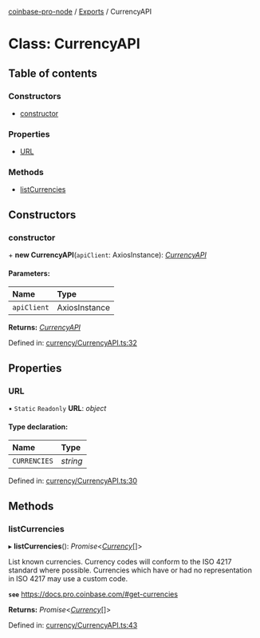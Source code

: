 [coinbase-pro-node](../README.md) / [Exports](../modules.md) / CurrencyAPI

# Class: CurrencyAPI

## Table of contents

### Constructors

- [constructor](currencyapi.md#constructor)

### Properties

- [URL](currencyapi.md#url)

### Methods

- [listCurrencies](currencyapi.md#listcurrencies)

## Constructors

### constructor

\+ **new CurrencyAPI**(`apiClient`: AxiosInstance): [*CurrencyAPI*](currencyapi.md)

#### Parameters:

Name | Type |
:------ | :------ |
`apiClient` | AxiosInstance |

**Returns:** [*CurrencyAPI*](currencyapi.md)

Defined in: [currency/CurrencyAPI.ts:32](https://github.com/bennycode/coinbase-pro-node/blob/a54e177/src/currency/CurrencyAPI.ts#L32)

## Properties

### URL

▪ `Static` `Readonly` **URL**: *object*

#### Type declaration:

Name | Type |
:------ | :------ |
`CURRENCIES` | *string* |

Defined in: [currency/CurrencyAPI.ts:30](https://github.com/bennycode/coinbase-pro-node/blob/a54e177/src/currency/CurrencyAPI.ts#L30)

## Methods

### listCurrencies

▸ **listCurrencies**(): *Promise*<[*Currency*](../interfaces/currency.md)[]\>

List known currencies.
Currency codes will conform to the ISO 4217 standard where possible.
Currencies which have or had no representation in ISO 4217 may use a custom code.

**`see`** https://docs.pro.coinbase.com/#get-currencies

**Returns:** *Promise*<[*Currency*](../interfaces/currency.md)[]\>

Defined in: [currency/CurrencyAPI.ts:43](https://github.com/bennycode/coinbase-pro-node/blob/a54e177/src/currency/CurrencyAPI.ts#L43)
